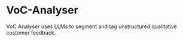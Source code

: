 # VoC-Analyser
VoC Analyser uses LLMs to segment and tag unstructured qualitative customer feedback.
